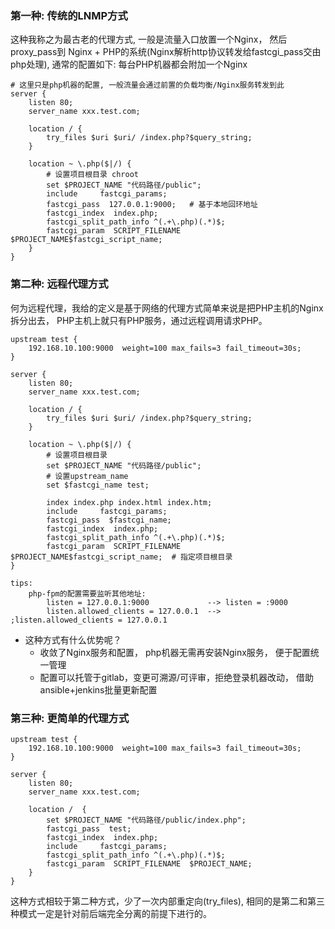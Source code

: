 ### 第一种: 传统的LNMP方式
这种我称之为最古老的代理方式, 一般是流量入口放置一个Nginx， 然后proxy_pass到 Nginx + PHP的系统(Nginx解析http协议转发给fastcgi_pass交由php处理), 通常的配置如下: 每台PHP机器都会附加一个Nginx
```
# 这里只是php机器的配置, 一般流量会通过前置的负载均衡/Nginx服务转发到此
server {
    listen 80;
    server_name xxx.test.com;

    location / {
        try_files $uri $uri/ /index.php?$query_string;
    }

    location ~ \.php($|/) {
        # 设置项目根目录 chroot
        set $PROJECT_NAME "代码路径/public";
        include     fastcgi_params;
        fastcgi_pass  127.0.0.1:9000;   # 基于本地回环地址
        fastcgi_index  index.php;
        fastcgi_split_path_info ^(.+\.php)(.*)$;
        fastcgi_param  SCRIPT_FILENAME  $PROJECT_NAME$fastcgi_script_name;
    }
}
```

### 第二种: 远程代理方式
何为远程代理，我给的定义是基于网络的代理方式简单来说是把PHP主机的Nginx拆分出去， PHP主机上就只有PHP服务，通过远程调用请求PHP。
```
upstream test {
    192.168.10.100:9000  weight=100 max_fails=3 fail_timeout=30s;
}

server {
    listen 80;
    server_name xxx.test.com;

    location / {
        try_files $uri $uri/ /index.php?$query_string;
    }

    location ~ \.php($|/) {
        # 设置项目根目录
        set $PROJECT_NAME "代码路径/public";
        # 设置upstream_name
        set $fastcgi_name test;

        index index.php index.html index.htm;
        include     fastcgi_params;
        fastcgi_pass  $fastcgi_name;
        fastcgi_index  index.php;
        fastcgi_split_path_info ^(.+\.php)(.*)$;
        fastcgi_param  SCRIPT_FILENAME  $PROJECT_NAME$fastcgi_script_name;  # 指定项目根目录
}
```
```
tips:
    php-fpm的配置需要监听其他地址:
        listen = 127.0.0.1:9000             --> listen = :9000
        listen.allowed_clients = 127.0.0.1  --> ;listen.allowed_clients = 127.0.0.1
```
-   这种方式有什么优势呢？
    -   收敛了Nginx服务和配置， php机器无需再安装Nginx服务， 便于配置统一管理
    -   配置可以托管于gitlab，变更可溯源/可评审，拒绝登录机器改动， 借助ansible+jenkins批量更新配置


### 第三种: 更简单的代理方式
```
upstream test {
    192.168.10.100:9000  weight=100 max_fails=3 fail_timeout=30s;
}

server {
    listen 80;
    server_name xxx.test.com;

    location /  {
	    set $PROJECT_NAME "代码路径/public/index.php";
        fastcgi_pass  test;
        fastcgi_index  index.php;
        include     fastcgi_params;
        fastcgi_split_path_info ^(.+\.php)(.*)$;
        fastcgi_param  SCRIPT_FILENAME  $PROJECT_NAME;
    }
}
```
这种方式相较于第二种方式，少了一次内部重定向(try_files), 相同的是第二和第三种模式一定是针对前后端完全分离的前提下进行的。